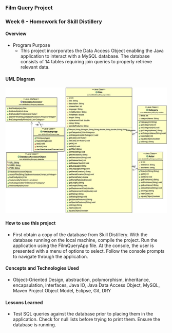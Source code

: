 ### Film Query Project

### Week 6 - Homework for Skill Distillery

#### Overview

* Program Purpose
  * This project incorporates the Data Access Object enabling the Java application to interact with a MySQL database. The database consists of 14 tables requiring join queries to properly retrieve relevant data.

#### UML Diagram

![UML Diagram](https://github.com/robrides/FilmQueryProject/blob/master/Model.jpg)

#### How to use this project
  * First obtain a copy of the database from Skill Distillery. With the database running on the local machine, compile the project.  Run the application using the FilmQueryApp file. At the console, the user is presented with a menu of options to select.  Follow the console prompts to navigate through the application.

#### Concepts and Technologies Used

  * Object-Oriented Design, abstraction, polymorphism, inheritance, encapsulation, interfaces, Java IO, Java Data Access Object, MySQL, Maven Project Object Model, Eclipse, Git, DRY

#### Lessons Learned

  * Test SQL queries against the database prior to placing them in the application.  Check for null lists before trying to print them. Ensure the database is running.
